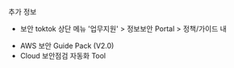추가 정보

* 보안
toktok 상단 메뉴 '업무지원' > 정보보안 Portal > 정책/가이드 내
- AWS 보안 Guide Pack (V2.0)
- Cloud 보안점검 자동화 Tool
